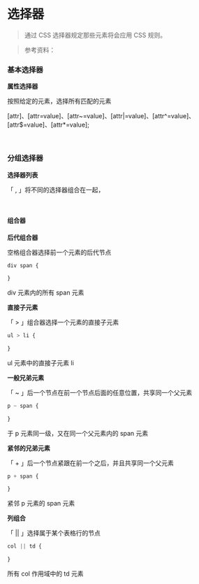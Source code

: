 # 选择器

> 通过 CSS 选择器规定那些元素将会应用 CSS 规则。

> 参考资料：

### 基本选择器

**属性选择器**

按照给定的元素，选择所有匹配的元素

[attr]、[attr=value]、[attr~=value]、[attr|=value]、[attr^=value]、[attr$=value]、[attr*=value];

<br>

### 分组选择器

**选择器列表**

「 , 」将不同的选择器组合在一起，

<br>

#### 组合器

**后代组合器**

空格组合器选择前一个元素的后代节点

```css
div span {
    
}
```

div 元素内的所有 span 元素

**直接子元素**

「 > 」组合器选择一个元素的直接子元素

```css
ul > li {
    
}
```

ul 元素中的直接子元素 li

**一般兄弟元素**

「 ~ 」后一个节点在前一个节点后面的任意位置，共享同一个父元素

```css
p ~ span {
    
}
```

于 p 元素同一级，又在同一个父元素内的 span 元素

**紧邻的兄弟元素**

「 + 」后一个节点紧跟在前一个之后，并且共享同一个父元素

```css
p + span {
    
}
```

紧邻 p 元素的 span 元素

**列组合**

「 || 」选择属于某个表格行的节点

```css
col || td {
    
}
```

所有 col 作用域中的 td 元素